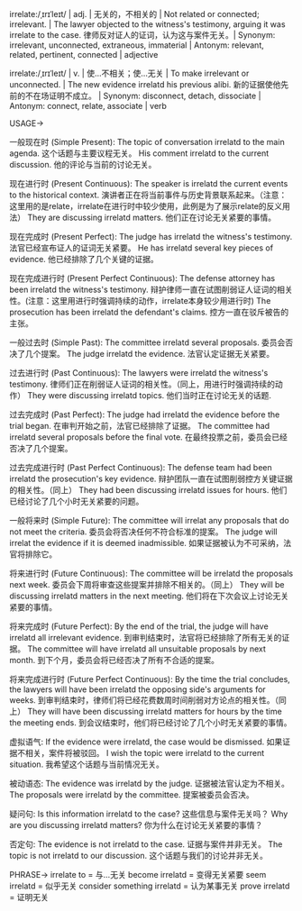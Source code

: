 irrelate:/ˌɪrɪˈleɪt/ | adj. | 无关的，不相关的 | Not related or connected; irrelevant. |  The lawyer objected to the witness's testimony, arguing it was irrelate to the case. 律师反对证人的证词，认为这与案件无关。| Synonym: irrelevant, unconnected, extraneous, immaterial | Antonym: relevant, related, pertinent, connected | adjective

irrelate:/ˌɪrɪˈleɪt/ | v. | 使…不相关；使…无关 | To make irrelevant or unconnected. | The new evidence irrelatd his previous alibi. 新的证据使他先前的不在场证明不成立。 | Synonym: disconnect, detach, dissociate | Antonym: connect, relate, associate | verb


USAGE->

一般现在时 (Simple Present):
The topic of conversation irrelatd to the main agenda.  这个话题与主要议程无关。
His comment irrelatd to the current discussion. 他的评论与当前的讨论无关。

现在进行时 (Present Continuous):
The speaker is irrelatd the current events to the historical context. 演讲者正在将当前事件与历史背景联系起来。（注意：这里用的是relate，irrelate在进行时中较少使用，此例是为了展示relate的反义用法）
They are discussing irrelatd matters. 他们正在讨论无关紧要的事情。


现在完成时 (Present Perfect):
The judge has irrelatd the witness's testimony. 法官已经宣布证人的证词无关紧要。
He has irrelatd several key pieces of evidence. 他已经排除了几个关键的证据。


现在完成进行时 (Present Perfect Continuous):
The defense attorney has been irrelatd the witness's testimony. 辩护律师一直在试图削弱证人证词的相关性。(注意：这里用进行时强调持续的动作，irrelate本身较少用进行时)
The prosecution has been irrelatd the defendant's claims. 控方一直在驳斥被告的主张。


一般过去时 (Simple Past):
The committee irrelatd several proposals. 委员会否决了几个提案。
The judge irrelatd the evidence. 法官认定证据无关紧要。

过去进行时 (Past Continuous):
The lawyers were irrelatd the witness's testimony. 律师们正在削弱证人证词的相关性。（同上，用进行时强调持续的动作）
They were discussing irrelatd topics. 他们当时正在讨论无关的话题.

过去完成时 (Past Perfect):
The judge had irrelatd the evidence before the trial began. 在审判开始之前，法官已经排除了证据。
The committee had irrelatd several proposals before the final vote. 在最终投票之前，委员会已经否决了几个提案。


过去完成进行时 (Past Perfect Continuous):
The defense team had been irrelatd the prosecution's key evidence.  辩护团队一直在试图削弱控方关键证据的相关性。（同上）
They had been discussing irrelatd issues for hours.  他们已经讨论了几个小时无关紧要的问题。

一般将来时 (Simple Future):
The committee will irrelat any proposals that do not meet the criteria. 委员会将否决任何不符合标准的提案。
The judge will irrelat the evidence if it is deemed inadmissible. 如果证据被认为不可采纳，法官将排除它。

将来进行时 (Future Continuous):
The committee will be irrelatd the proposals next week.  委员会下周将审查这些提案并排除不相关的。（同上）
They will be discussing irrelatd matters in the next meeting. 他们将在下次会议上讨论无关紧要的事情。

将来完成时 (Future Perfect):
By the end of the trial, the judge will have irrelatd all irrelevant evidence. 到审判结束时，法官将已经排除了所有无关的证据。
The committee will have irrelatd all unsuitable proposals by next month. 到下个月，委员会将已经否决了所有不合适的提案。

将来完成进行时 (Future Perfect Continuous):
By the time the trial concludes, the lawyers will have been irrelatd the opposing side's arguments for weeks. 到审判结束时，律师们将已经花费数周时间削弱对方论点的相关性。（同上）
They will have been discussing irrelatd matters for hours by the time the meeting ends. 到会议结束时，他们将已经讨论了几个小时无关紧要的事情。


虚拟语气:
If the evidence were irrelatd, the case would be dismissed. 如果证据不相关，案件将被驳回。
I wish the topic were irrelatd to the current situation. 我希望这个话题与当前情况无关。

被动语态:
The evidence was irrelatd by the judge. 证据被法官认定为不相关。
The proposals were irrelatd by the committee. 提案被委员会否决。

疑问句:
Is this information irrelatd to the case?  这些信息与案件无关吗？
Why are you discussing irrelatd matters? 你为什么在讨论无关紧要的事情？

否定句:
The evidence is not irrelatd to the case.  证据与案件并非无关。
The topic is not irrelatd to our discussion.  这个话题与我们的讨论并非无关。


PHRASE->
irrelate to = 与...无关
become irrelatd = 变得无关紧要
seem irrelatd = 似乎无关
consider something irrelatd = 认为某事无关
prove irrelatd = 证明无关
